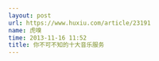 ```yaml
---
layout: post
url: https://www.huxiu.com/article/23191
name: 虎嗅
time: 2013-11-16 11:52
title: 你不可不知的十大音乐服务
---
```

